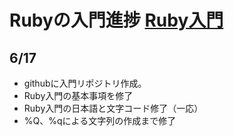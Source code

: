 # Rubyの入門進捗 [Ruby入門](https://www.rubylife.jp/ini/string/index3.html)
## 6/17
+ githubに入門リポジトリ作成。
+ Ruby入門の基本事項を修了
+ Ruby入門の日本語と文字コード修了（一応）
+ %Q、%qによる文字列の作成まで修了

